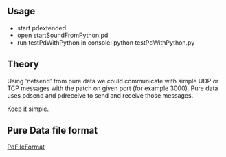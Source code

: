 Usage
-----

* start pdextended
* open startSoundFromPython.pd
* run testPdWithPython in console: python testPdWithPython.py

Theory
------

Using 'netsend' from pure data we could communicate with simple UDP or TCP
messages with the patch on given port (for example 3000).
Pure data uses pdsend and pdreceive to send and receive those messages.

Keep it simple.

Pure Data file format
---------------------

[PdFileFormat](http://puredata.info/docs/developer/PdFileFormat)
